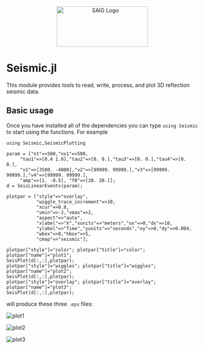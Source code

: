 <a name="logo"/>
<div align="center">
<a href="http://saig.physics.ualberta.ca/" target="_blank">
<img src="https://saig.physics.ualberta.ca/lib/tpl/dokuwiki/images/logo.png" alt="SAIG Logo" width="240" height="106"></img>
</a>
</div>

# Seismic.jl

This module provides tools to read, write, process, and plot 3D reflection 
seismic data.

## Basic usage
Once you have installed all of the dependencies you can type `using Seismic` to start using
the functions. For example

```
using Seismic,SeismicPlotting

param = ["nt"=>500,"nx1"=>500,
	 "tau1"=>[0.4 1.0],"tau2"=>[0. 0.],"tau3"=>[0. 0.],"tau4"=>[0. 0.],
	 "v1"=>[3500. -4000],"v2"=>[99999. 99999.],"v3"=>[99999. 99999.],"v4"=>[99999. 99999.],
     "amp"=>[1. -0.5], "f0"=>[20. 20.]];
d = SeisLinearEvents(param);

plotpar = ["style"=>"overlay",
           "wiggle_trace_increment"=>10,
           "xcur"=>0.8,
           "vmin"=>-2,"vmax"=>2,
           "aspect"=>"auto",
           "xlabel"=>"X","xunits"=>"meters","ox"=>0,"dx"=>10,
           "ylabel"=>"Time","yunits"=>"seconds","oy"=>0,"dy"=>0.004,
           "wbox"=>8,"hbox"=>5,
           "cmap"=>"seismic"];

plotpar["style"]="color"; plotpar["title"]="color"; plotpar["name"]="plot1"; 
SeisPlot(d[:,:],plotpar);
plotpar["style"]="wiggles"; plotpar["title"]="wiggles"; plotpar["name"]="plot2"; 
SeisPlot(d[:,:],plotpar);
plotpar["style"]="overlay"; plotpar["title"]="overlay"; plotpar["name"]="plot3"; 
SeisPlot(d[:,:],plotpar);
```
will produce these three `.eps` files:

![plot1](http://www.ualberta.ca/~kstanton/files/plot1.png "color")

![plot2](http://www.ualberta.ca/~kstanton/files/plot2.png "wiggles")

![plot3](http://www.ualberta.ca/~kstanton/files/plot3.png "overlay")

